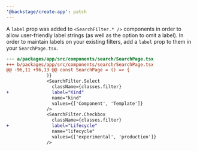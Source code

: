 ```yaml
---
'@backstage/create-app': patch
---
```


A `label` prop was added to `<SearchFilter.* />` components in order to allow
user-friendly label strings (as well as the option to omit a label). In order
to maintain labels on your existing filters, add a `label` prop to them in your
`SearchPage.tsx`.

```diff
--- a/packages/app/src/components/search/SearchPage.tsx
+++ b/packages/app/src/components/search/SearchPage.tsx
@@ -96,11 +96,13 @@ const SearchPage = () => {
               )}
               <SearchFilter.Select
                 className={classes.filter}
+                label="Kind"
                 name="kind"
                 values={['Component', 'Template']}
               />
               <SearchFilter.Checkbox
                 className={classes.filter}
+                label="Lifecycle"
                 name="lifecycle"
                 values={['experimental', 'production']}
               />
```
